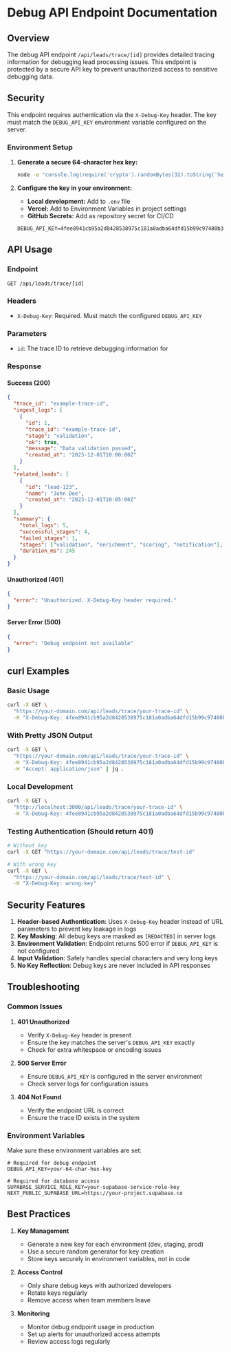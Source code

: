# Debug API Endpoint Documentation

## Overview

The debug API endpoint `/api/leads/trace/[id]` provides detailed tracing information for debugging lead processing issues. This endpoint is protected by a secure API key to prevent unauthorized access to sensitive debugging data.

## Security

This endpoint requires authentication via the `X-Debug-Key` header. The key must match the `DEBUG_API_KEY` environment variable configured on the server.

### Environment Setup

1. **Generate a secure 64-character hex key:**
   ```bash
   node -e "console.log(require('crypto').randomBytes(32).toString('hex'))"
   ```

2. **Configure the key in your environment:**
   - **Local development:** Add to `.env` file
   - **Vercel:** Add to Environment Variables in project settings
   - **GitHub Secrets:** Add as repository secret for CI/CD

   ```env
   DEBUG_API_KEY=4fee8941cb95a2d8428538975c181a0adba64dfd15b99c97480b3c653d5855eb
   ```

## API Usage

### Endpoint
```
GET /api/leads/trace/[id]
```

### Headers
- `X-Debug-Key`: Required. Must match the configured `DEBUG_API_KEY`

### Parameters
- `id`: The trace ID to retrieve debugging information for

### Response

#### Success (200)
```json
{
  "trace_id": "example-trace-id",
  "ingest_logs": [
    {
      "id": 1,
      "trace_id": "example-trace-id",
      "stage": "validation",
      "ok": true,
      "message": "Data validation passed",
      "created_at": "2023-12-01T10:00:00Z"
    }
  ],
  "related_leads": [
    {
      "id": "lead-123",
      "name": "John Doe",
      "created_at": "2023-12-01T10:05:00Z"
    }
  ],
  "summary": {
    "total_logs": 5,
    "successful_stages": 4,
    "failed_stages": 1,
    "stages": ["validation", "enrichment", "scoring", "notification"],
    "duration_ms": 245
  }
}
```

#### Unauthorized (401)
```json
{
  "error": "Unauthorized. X-Debug-Key header required."
}
```

#### Server Error (500)
```json
{
  "error": "Debug endpoint not available"
}
```

## curl Examples

### Basic Usage
```bash
curl -X GET \
  "https://your-domain.com/api/leads/trace/your-trace-id" \
  -H "X-Debug-Key: 4fee8941cb95a2d8428538975c181a0adba64dfd15b99c97480b3c653d5855eb"
```

### With Pretty JSON Output
```bash
curl -X GET \
  "https://your-domain.com/api/leads/trace/your-trace-id" \
  -H "X-Debug-Key: 4fee8941cb95a2d8428538975c181a0adba64dfd15b99c97480b3c653d5855eb" \
  -H "Accept: application/json" | jq .
```

### Local Development
```bash
curl -X GET \
  "http://localhost:3000/api/leads/trace/your-trace-id" \
  -H "X-Debug-Key: 4fee8941cb95a2d8428538975c181a0adba64dfd15b99c97480b3c653d5855eb"
```

### Testing Authentication (Should return 401)
```bash
# Without key
curl -X GET "https://your-domain.com/api/leads/trace/test-id"

# With wrong key  
curl -X GET \
  "https://your-domain.com/api/leads/trace/test-id" \
  -H "X-Debug-Key: wrong-key"
```

## Security Features

1. **Header-based Authentication**: Uses `X-Debug-Key` header instead of URL parameters to prevent key leakage in logs
2. **Key Masking**: All debug keys are masked as `[REDACTED]` in server logs
3. **Environment Validation**: Endpoint returns 500 error if `DEBUG_API_KEY` is not configured
4. **Input Validation**: Safely handles special characters and very long keys
5. **No Key Reflection**: Debug keys are never included in API responses

## Troubleshooting

### Common Issues

1. **401 Unauthorized**
   - Verify `X-Debug-Key` header is present
   - Ensure the key matches the server's `DEBUG_API_KEY` exactly
   - Check for extra whitespace or encoding issues

2. **500 Server Error**
   - Ensure `DEBUG_API_KEY` is configured in the server environment
   - Check server logs for configuration issues

3. **404 Not Found**
   - Verify the endpoint URL is correct
   - Ensure the trace ID exists in the system

### Environment Variables

Make sure these environment variables are set:

```env
# Required for debug endpoint
DEBUG_API_KEY=your-64-char-hex-key

# Required for database access
SUPABASE_SERVICE_ROLE_KEY=your-supabase-service-role-key
NEXT_PUBLIC_SUPABASE_URL=https://your-project.supabase.co
```

## Best Practices

1. **Key Management**
   - Generate a new key for each environment (dev, staging, prod)
   - Use a secure random generator for key creation
   - Store keys securely in environment variables, not in code

2. **Access Control**
   - Only share debug keys with authorized developers
   - Rotate keys regularly
   - Remove access when team members leave

3. **Monitoring**
   - Monitor debug endpoint usage in production
   - Set up alerts for unauthorized access attempts
   - Review access logs regularly